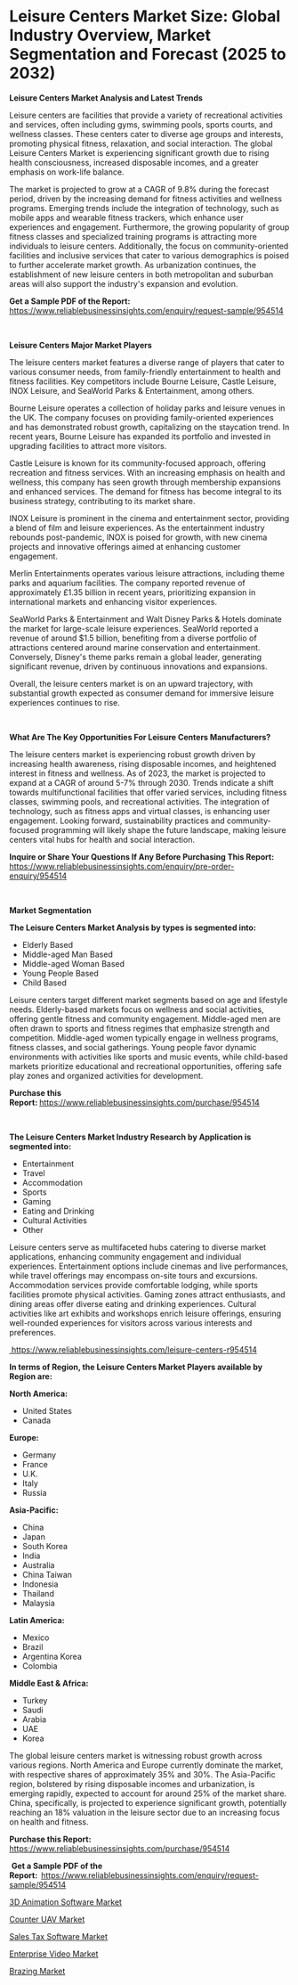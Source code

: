 <p><h1>Leisure Centers Market Size: Global Industry Overview, Market Segmentation and Forecast (2025 to 2032)</h1></p><p><strong>Leisure Centers Market Analysis and Latest Trends</strong></p>
<p><p>Leisure centers are facilities that provide a variety of recreational activities and services, often including gyms, swimming pools, sports courts, and wellness classes. These centers cater to diverse age groups and interests, promoting physical fitness, relaxation, and social interaction. The global Leisure Centers Market is experiencing significant growth due to rising health consciousness, increased disposable incomes, and a greater emphasis on work-life balance.</p><p>The market is projected to grow at a CAGR of 9.8% during the forecast period, driven by the increasing demand for fitness activities and wellness programs. Emerging trends include the integration of technology, such as mobile apps and wearable fitness trackers, which enhance user experiences and engagement. Furthermore, the growing popularity of group fitness classes and specialized training programs is attracting more individuals to leisure centers. Additionally, the focus on community-oriented facilities and inclusive services that cater to various demographics is poised to further accelerate market growth. As urbanization continues, the establishment of new leisure centers in both metropolitan and suburban areas will also support the industry's expansion and evolution.</p></p>
<p><strong>Get a Sample PDF of the Report:&nbsp;</strong> <a href="https://www.reliablebusinessinsights.com/enquiry/request-sample/954514?utm_campaign=1873&utm_medium=2&utm_source=Github&utm_content=ia&utm_term=07032025&utm_id=leisure-centers">https://www.reliablebusinessinsights.com/enquiry/request-sample/954514</a></p>
<p>&nbsp;</p>
<p><strong>Leisure Centers Major Market Players</strong></p>
<p><p>The leisure centers market features a diverse range of players that cater to various consumer needs, from family-friendly entertainment to health and fitness facilities. Key competitors include Bourne Leisure, Castle Leisure, INOX Leisure, and SeaWorld Parks & Entertainment, among others.</p><p>Bourne Leisure operates a collection of holiday parks and leisure venues in the UK. The company focuses on providing family-oriented experiences and has demonstrated robust growth, capitalizing on the staycation trend. In recent years, Bourne Leisure has expanded its portfolio and invested in upgrading facilities to attract more visitors.</p><p>Castle Leisure is known for its community-focused approach, offering recreation and fitness services. With an increasing emphasis on health and wellness, this company has seen growth through membership expansions and enhanced services. The demand for fitness has become integral to its business strategy, contributing to its market share.</p><p>INOX Leisure is prominent in the cinema and entertainment sector, providing a blend of film and leisure experiences. As the entertainment industry rebounds post-pandemic, INOX is poised for growth, with new cinema projects and innovative offerings aimed at enhancing customer engagement.</p><p>Merlin Entertainments operates various leisure attractions, including theme parks and aquarium facilities. The company reported revenue of approximately £1.35 billion in recent years, prioritizing expansion in international markets and enhancing visitor experiences.</p><p>SeaWorld Parks & Entertainment and Walt Disney Parks & Hotels dominate the market for large-scale leisure experiences. SeaWorld reported a revenue of around $1.5 billion, benefiting from a diverse portfolio of attractions centered around marine conservation and entertainment. Conversely, Disney's theme parks remain a global leader, generating significant revenue, driven by continuous innovations and expansions.</p><p>Overall, the leisure centers market is on an upward trajectory, with substantial growth expected as consumer demand for immersive leisure experiences continues to rise.</p></p>
<p>&nbsp;</p>
<p><strong>What Are The Key Opportunities For Leisure Centers Manufacturers?</strong></p>
<p><p>The leisure centers market is experiencing robust growth driven by increasing health awareness, rising disposable incomes, and heightened interest in fitness and wellness. As of 2023, the market is projected to expand at a CAGR of around 5-7% through 2030. Trends indicate a shift towards multifunctional facilities that offer varied services, including fitness classes, swimming pools, and recreational activities. The integration of technology, such as fitness apps and virtual classes, is enhancing user engagement. Looking forward, sustainability practices and community-focused programming will likely shape the future landscape, making leisure centers vital hubs for health and social interaction.</p></p>
<p><strong>Inquire or Share Your Questions If Any Before Purchasing This Report:</strong> <a href="https://www.reliablebusinessinsights.com/enquiry/pre-order-enquiry/954514?utm_campaign=1873&utm_medium=2&utm_source=Github&utm_content=ia&utm_term=07032025&utm_id=leisure-centers">https://www.reliablebusinessinsights.com/enquiry/pre-order-enquiry/954514</a></p>
<p>&nbsp;</p>
<p><strong>Market Segmentation</strong></p>
<p><strong>The Leisure Centers Market Analysis by types is segmented into:</strong></p>
<p><ul><li>Elderly Based</li><li>Middle-aged Man Based</li><li>Middle-aged Woman Based</li><li>Young People Based</li><li>Child Based</li></ul></p>
<p><p>Leisure centers target different market segments based on age and lifestyle needs. Elderly-based markets focus on wellness and social activities, offering gentle fitness and community engagement. Middle-aged men are often drawn to sports and fitness regimes that emphasize strength and competition. Middle-aged women typically engage in wellness programs, fitness classes, and social gatherings. Young people favor dynamic environments with activities like sports and music events, while child-based markets prioritize educational and recreational opportunities, offering safe play zones and organized activities for development.</p></p>
<p><strong>Purchase this Report:&nbsp;</strong><a href="https://www.reliablebusinessinsights.com/purchase/954514?utm_campaign=1873&utm_medium=2&utm_source=Github&utm_content=ia&utm_term=07032025&utm_id=leisure-centers">https://www.reliablebusinessinsights.com/purchase/954514</a></p>
<p>&nbsp;</p>
<p><strong>The Leisure Centers Market Industry Research by Application is segmented into:</strong></p>
<p><ul><li>Entertainment</li><li>Travel</li><li>Accommodation</li><li>Sports</li><li>Gaming</li><li>Eating and Drinking</li><li>Cultural Activities</li><li>Other</li></ul></p>
<p><p>Leisure centers serve as multifaceted hubs catering to diverse market applications, enhancing community engagement and individual experiences. Entertainment options include cinemas and live performances, while travel offerings may encompass on-site tours and excursions. Accommodation services provide comfortable lodging, while sports facilities promote physical activities. Gaming zones attract enthusiasts, and dining areas offer diverse eating and drinking experiences. Cultural activities like art exhibits and workshops enrich leisure offerings, ensuring well-rounded experiences for visitors across various interests and preferences.</p></p>
<p><a href="https://www.reliablebusinessinsights.com/leisure-centers-r954514?utm_campaign=1873&utm_medium=2&utm_source=Github&utm_content=ia&utm_term=07032025&utm_id=leisure-centers">&nbsp;https://www.reliablebusinessinsights.com/leisure-centers-r954514</a></p>
<p><strong>In terms of Region, the Leisure Centers Market Players available by Region are:</strong></p>
<p>
    <p> <strong> North America: </strong>
        <ul>
            <li>United States</li>
            <li>Canada</li>
        </ul>
        </p> 
    <p> <strong> Europe: </strong>
        <ul>
            <li>Germany</li>
            <li>France</li>
            <li>U.K.</li>
            <li>Italy</li>
            <li>Russia</li>
        </ul>
        </p> 
    <p> <strong> Asia-Pacific: </strong>
        <ul>
            <li>China</li>
            <li>Japan</li>
            <li>South Korea</li>
            <li>India</li>
            <li>Australia</li>
            <li>China Taiwan</li>
            <li>Indonesia</li>
            <li>Thailand</li>
            <li>Malaysia</li>
        </ul>
        </p> 
    <p> <strong> Latin America: </strong>
        <ul>
            <li>Mexico</li>
            <li>Brazil</li>
            <li>Argentina Korea</li>
            <li>Colombia</li>
        </ul>
        </p> 
    <p> <strong> Middle East & Africa: </strong>
        <ul>
            <li>Turkey</li>
            <li>Saudi</li>
            <li>Arabia</li>
            <li>UAE</li>
            <li>Korea</li>
        </ul>
    </p>
    </p>
<p><p>The global leisure centers market is witnessing robust growth across various regions. North America and Europe currently dominate the market, with respective shares of approximately 35% and 30%. The Asia-Pacific region, bolstered by rising disposable incomes and urbanization, is emerging rapidly, expected to account for around 25% of the market share. China, specifically, is projected to experience significant growth, potentially reaching an 18% valuation in the leisure sector due to an increasing focus on health and fitness.</p></p>
<p><strong>Purchase this Report: </strong><a href="https://www.reliablebusinessinsights.com/purchase/954514?utm_campaign=1873&utm_medium=2&utm_source=Github&utm_content=ia&utm_term=07032025&utm_id=leisure-centers">https://www.reliablebusinessinsights.com/purchase/954514</a></p>
<p>&nbsp;<strong>Get a Sample PDF of the Report:&nbsp;&nbsp;</strong><a href="https://www.reliablebusinessinsights.com/enquiry/request-sample/954514?utm_campaign=1873&utm_medium=2&utm_source=Github&utm_content=ia&utm_term=07032025&utm_id=leisure-centers">https://www.reliablebusinessinsights.com/enquiry/request-sample/954514</a></p>
<p><strong></strong></p>
<p><p><a href="https://github.com/zappasuccofz/Market-Research-Report-List-1/blob/main/3d-animation-software-market.md?utm_campaign=1873&utm_medium=2&utm_source=Github&utm_content=ia&utm_term=07032025&utm_id=leisure-centers">3D Animation Software Market</a></p><p><a href="https://github.com/tauchzuazoli/Market-Research-Report-List-1/blob/main/counter-uav-market.md?utm_campaign=1873&utm_medium=2&utm_source=Github&utm_content=ia&utm_term=07032025&utm_id=leisure-centers">Counter UAV Market</a></p><p><a href="https://github.com/abbasgwiltke/Market-Research-Report-List-1/blob/main/sales-tax-software-market.md?utm_campaign=1873&utm_medium=2&utm_source=Github&utm_content=ia&utm_term=07032025&utm_id=leisure-centers">Sales Tax Software Market</a></p><p><a href="https://github.com/artussavasrv/Market-Research-Report-List-1/blob/main/enterprise-video-market.md?utm_campaign=1873&utm_medium=2&utm_source=Github&utm_content=ia&utm_term=07032025&utm_id=leisure-centers">Enterprise Video Market</a></p><p><a href="https://github.com/lamlebienz7j/Market-Research-Report-List-1/blob/main/brazing-market.md?utm_campaign=1873&utm_medium=2&utm_source=Github&utm_content=ia&utm_term=07032025&utm_id=leisure-centers">Brazing Market</a></p></p>